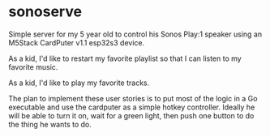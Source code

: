 # sonoserve

Simple server for my 5 year old to control his Sonos Play:1 speaker using an
M5Stack CardPuter v1.1 esp32s3 device.

As a kid, I'd like to restart my favorite playlist so that I can listen to my favorite music.

As a kid, I'd like to play my favorite tracks.

The plan to implement these user stories is to put most of the logic in a Go executable and use the cardputer as a simple hotkey controller.  Ideally he will be able to turn it on, wait for a green light, then push one button to do the thing he wants to do.
